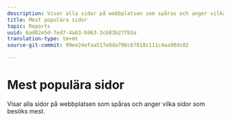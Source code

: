 ```yaml
---
description: Visar alla sidor på webbplatsen som spåras och anger vilka sidor som besöks mest.
title: Mest populära sidor
topic: Reports
uuid: 6ad02e5d-7ed7-4a63-b963-3c683b27fb5a
translation-type: tm+mt
source-git-commit: 99ee24efaa517e8da700c67818c111c4aa90dc02

---
```



# Mest populära sidor

Visar alla sidor på webbplatsen som spåras och anger vilka sidor som besöks mest.

